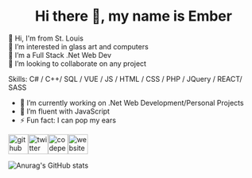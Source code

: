 <h1 align="center"> Hi there 👋, my name is Ember</h1>
<p align="center">

👋 Hi, I'm from St. Louis<br>
👀 I’m interested in glass art and computers<br>
🌱 I’m a Full Stack .Net Web Dev<br>
💞️ I’m looking to collaborate on any project<br>

Skills: C# / C++/ SQL / VUE / JS / HTML / CSS / PHP / JQuery / REACT/ SASS

- 🔭 I’m currently working on .Net Web Development/Personal Projects 
- 🌱 I’m fluent with JavaScript 
- ⚡ Fun fact: I can pop my ears 


[<img src='https://cdn.jsdelivr.net/npm/simple-icons@3.0.1/icons/github.svg' alt='github' height='40'>](https://github.com/embmeals)[<img src='https://cdn.jsdelivr.net/npm/simple-icons@3.0.1/icons/twitter.svg' alt='twitter' height='40'>](https://twitter.com/amberdmills)[<img src='https://cdn.jsdelivr.net/npm/simple-icons@3.0.1/icons/codepen.svg' alt='codepen' height='40'>](https://codepen.io/ambmeals)[<img src='https://cdn.jsdelivr.net/npm/simple-icons@3.0.1/icons/icloud.svg' alt='website' height='40'>](http://ambermills.dev)   


![Anurag's GitHub stats](https://github-readme-stats.vercel.app/api?username=embmeals&hide=contribs,prs)

<!---
ambmeals/ambmeals is a ✨ special ✨ repository because its `README.md` (this file) appears on your GitHub profile.
You can click the Preview link to take a look at your changes.
--->
